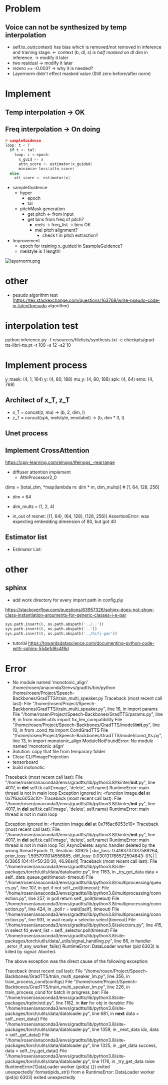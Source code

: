 # Problem
## Voice can not be synthesized by temp interpolation
  - self.to_out(context) has bias which is removed/not removed in inference and training stage.  <- context (b, d*l, s) is half masked on d*l dim in inference. -> modify it later
  - two residual  -> modify it later
  - rezero == -0.003?  -> why it is needed?
  - Layernorm didn't effect masked value (Still zero before/after norm)

# Implement
## Temp interpolation -> OK
## Freq interpolation -> On doing

```c
# sampleGuidence
loop: t < T
  if t <- tal:
    loop: i < epoch:
      x_guid <- x
      attn_score <- estimator(x_guided)
      minimize loss(attn_score)
  else:
    att_score <- estimator(x)
```

- sampleGuidence
  - hyper
    - epoch
    - tal
  - pitchMask generation
    - get pitch <- from input
    - get bins from freq of pitch?
      - mels -> freq_list -> bins  OK
      - mel pitch alignment?
        - check t in pitch extraction?
- Improvement
  - epoch for training x_guided in SasmpleGuidence?
  - melstyle is 1 length!

![layernorm.png](img%2Flayernorm.png)

# other
- pesudo algorithm test
[https://tex.stackexchange.com/questions/163768/write-pseudo-code-in-latex](pesudo algorithm)

# interpolation test
python inference.py -f resources/filelists/synthesis.txt -c checkpts/grad-tts-libri-tts.pt -t 100 -s 12 -s2 10


# Implement process
y_mask: (4, 1, 164)
y: (4, 80, 188)
mu_y: (4, 80, 188)
spk: (4, 64)
emo: (4, 768)

## Architect of x_T, z_T
- x_T = concat(z, mu) -> (b, 2, dim, l)
- z_T = concat(spk, melstyle, emolabel) -> (b, dim * 3, l)
 

## Unet process

## Implement CrossAttention
[](https://pytorch-forecasting.readthedocs.io/en/latest/_modules/pytorch_forecasting/models/temporal_fusion_transformer/sub_modules.html#ScaledDotProductAttention)
[](https://medium.com/@wangdk93/implement-self-attention-and-cross-attention-in-pytorch-1f1a366c9d4b)
https://cpp-learning.com/einops/#einops_-rearrange

- diffuser attention implement
  - AttnProcessor2_0


dims = [total_dim, *map(lambda m: dim * m, dim_mults)]  # [1, 64, 128, 256]
- dim = 64
- dim_mults = (1, 2, 4)

- in_out of resnet:
  [(1, 64), (64, 128), (128, 256)]
AssertionError: was expecting embedding dimension of 80, but got 40


## Estimator list
- Estimator List:



# other

## sphinx
- add work directory for every import path in config.p\y

https://stackoverflow.com/questions/63957326/sphinx-does-not-show-class-instantiation-arguments-for-generic-classes-i-e-par
```python
sys.path.insert(0, os.path.abspath('../..'))
sys.path.insert(0, os.path.abspath('..'))
sys.path.insert(0, os.path.abspath('../hifi-gan'))

```
- tutorial
https://towardsdatascience.com/documenting-python-code-with-sphinx-554e1d6c4f6d


# Error
- No module named 'monotonic_align'
/home/rosen/anaconda3/envs/gradtts/bin/python /home/rosen/Project/Speech-Backbones/GradTTS/train_multi_speaker.py 
Traceback (most recent call last):
  File "/home/rosen/Project/Speech-Backbones/GradTTS/train_multi_speaker.py", line 16, in <module>
    import params
  File "/home/rosen/Project/Speech-Backbones/GradTTS/params.py", line 9, in <module>
    from model.utils import fix_len_compatibility
  File "/home/rosen/Project/Speech-Backbones/GradTTS/model/__init__.py", line 10, in <module>
    from .cond_tts import CondGradTTS
  File "/home/rosen/Project/Speech-Backbones/GradTTS/model/cond_tts.py", line 13, in <module>
    import monotonic_align
ModuleNotFoundError: No module named 'monotonic_align'
- Solution: copy that file from temparary folder
- Close CLIPImageProjection
- tensorboard
- build motonotic

Traceback (most recent call last):
  File "/home/rosen/anaconda3/envs/gradtts/lib/python3.8/tkinter/__init__.py", line 4017, in __del__
    self.tk.call('image', 'delete', self.name)
RuntimeError: main thread is not in main loop
Exception ignored in: <function Image.__del__ at 0x7f6ac6053c10>
Traceback (most recent call last):
  File "/home/rosen/anaconda3/envs/gradtts/lib/python3.8/tkinter/__init__.py", line 4017, in __del__
    self.tk.call('image', 'delete', self.name)
RuntimeError: main thread is not in main loop


Exception ignored in: <function Image.__del__ at 0x7f6ac6053c10>
Traceback (most recent call last):
  File "/home/rosen/anaconda3/envs/gradtts/lib/python3.8/tkinter/__init__.py", line 4017, in __del__
    self.tk.call('image', 'delete', self.name)
RuntimeError: main thread is not in main loop
Tcl_AsyncDelete: async handler deleted by the wrong thread
Epoch: 11, iteration: 30925 | dur_loss: 0.4183737337589264, prior_loss: 1.5957911014556885, diff_loss: 0.030131766572594643:   0%|          | 6/3865 [04:41<50:20:30, 46.96s/it]
Traceback (most recent call last):
  File "/home/rosen/anaconda3/envs/gradtts/lib/python3.8/site-packages/torch/utils/data/dataloader.py", line 1163, in _try_get_data
    data = self._data_queue.get(timeout=timeout)
  File "/home/rosen/anaconda3/envs/gradtts/lib/python3.8/multiprocessing/queues.py", line 107, in get
    if not self._poll(timeout):
  File "/home/rosen/anaconda3/envs/gradtts/lib/python3.8/multiprocessing/connection.py", line 257, in poll
    return self._poll(timeout)
  File "/home/rosen/anaconda3/envs/gradtts/lib/python3.8/multiprocessing/connection.py", line 424, in _poll
    r = wait([self], timeout)
  File "/home/rosen/anaconda3/envs/gradtts/lib/python3.8/multiprocessing/connection.py", line 931, in wait
    ready = selector.select(timeout)
  File "/home/rosen/anaconda3/envs/gradtts/lib/python3.8/selectors.py", line 415, in select
    fd_event_list = self._selector.poll(timeout)
  File "/home/rosen/anaconda3/envs/gradtts/lib/python3.8/site-packages/torch/utils/data/_utils/signal_handling.py", line 66, in handler
    _error_if_any_worker_fails()
RuntimeError: DataLoader worker (pid 6303) is killed by signal: Aborted. 

The above exception was the direct cause of the following exception:

Traceback (most recent call last):
  File "/home/rosen/Project/Speech-Backbones/GradTTS/train_multi_speaker_lm.py", line 356, in <module>
    train_process_cond(configs)
  File "/home/rosen/Project/Speech-Backbones/GradTTS/train_multi_speaker_lm.py", line 226, in train_process_cond
    for batch in progress_bar:
  File "/home/rosen/anaconda3/envs/gradtts/lib/python3.8/site-packages/tqdm/std.py", line 1182, in __iter__
    for obj in iterable:
  File "/home/rosen/anaconda3/envs/gradtts/lib/python3.8/site-packages/torch/utils/data/dataloader.py", line 681, in __next__
    data = self._next_data()
  File "/home/rosen/anaconda3/envs/gradtts/lib/python3.8/site-packages/torch/utils/data/dataloader.py", line 1359, in _next_data
    idx, data = self._get_data()
  File "/home/rosen/anaconda3/envs/gradtts/lib/python3.8/site-packages/torch/utils/data/dataloader.py", line 1325, in _get_data
    success, data = self._try_get_data()
  File "/home/rosen/anaconda3/envs/gradtts/lib/python3.8/site-packages/torch/utils/data/dataloader.py", line 1176, in _try_get_data
    raise RuntimeError('DataLoader worker (pid(s) {}) exited unexpectedly'.format(pids_str)) from e
RuntimeError: DataLoader worker (pid(s) 6303) exited unexpectedly
